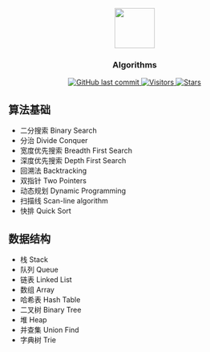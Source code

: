 <p align="center">
    <img width="80" src="https://gitee.com/szj2ys/Pictures/raw/master/logo/algorithms_icon.svg"/>
</p>

<h3 align="center">
    <p src="https://github.com/szj2ys/algorithms">Algorithms</p>
</h3>

<p align="center">
    <a href="https://github.com/szj2ys/algorithms">
        <img src="https://img.shields.io/github/last-commit/szj2ys/algorithms?color=blue" alt="GitHub last commit"/>
    </a>
    <a href="https://github.com/szj2ys/algorithms">
        <img src="https://visitor-badge.glitch.me/badge?page_id=szj2ys.algorithms" alt="Visitors"/>
    </a>
    <a href="https://github.com/szj2ys/algorithms">
        <img src="https://img.shields.io/github/stars/szj2ys/algorithms?style=social" alt="Stars"/>
    </a>
</p>

## 算法基础

- 二分搜索 Binary Search 
- 分治 Divide Conquer 
- 宽度优先搜索 Breadth First Search 
- 深度优先搜索 Depth First Search
- 回溯法 Backtracking 
- 双指针 Two Pointers 
- 动态规划 Dynamic Programming 
- 扫描线 Scan-line algorithm
- 快排 Quick Sort

## 数据结构

- 栈 Stack
- 队列 Queue
- 链表 Linked List 
- 数组 Array 
- 哈希表 Hash Table
- 二叉树 Binary Tree  
- 堆 Heap
- 并查集 Union Find
- 字典树 Trie


